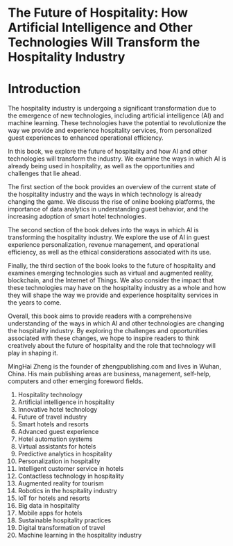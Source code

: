 # The Future of Hospitality: How Artificial Intelligence and Other Technologies Will Transform the Hospitality Industry

# Introduction

The hospitality industry is undergoing a significant transformation due to the emergence of new technologies, including artificial intelligence (AI) and machine learning. These technologies have the potential to revolutionize the way we provide and experience hospitality services, from personalized guest experiences to enhanced operational efficiency.

In this book, we explore the future of hospitality and how AI and other technologies will transform the industry. We examine the ways in which AI is already being used in hospitality, as well as the opportunities and challenges that lie ahead.

The first section of the book provides an overview of the current state of the hospitality industry and the ways in which technology is already changing the game. We discuss the rise of online booking platforms, the importance of data analytics in understanding guest behavior, and the increasing adoption of smart hotel technologies.

The second section of the book delves into the ways in which AI is transforming the hospitality industry. We explore the use of AI in guest experience personalization, revenue management, and operational efficiency, as well as the ethical considerations associated with its use.

Finally, the third section of the book looks to the future of hospitality and examines emerging technologies such as virtual and augmented reality, blockchain, and the Internet of Things. We also consider the impact that these technologies may have on the hospitality industry as a whole and how they will shape the way we provide and experience hospitality services in the years to come.

Overall, this book aims to provide readers with a comprehensive understanding of the ways in which AI and other technologies are changing the hospitality industry. By exploring the challenges and opportunities associated with these changes, we hope to inspire readers to think creatively about the future of hospitality and the role that technology will play in shaping it.

MingHai Zheng is the founder of zhengpublishing.com and lives in Wuhan, China. His main publishing areas are business, management, self-help, computers and other emerging foreword fields.



1. Hospitality technology
2. Artificial intelligence in hospitality
3. Innovative hotel technology
4. Future of travel industry
5. Smart hotels and resorts
6. Advanced guest experience
7. Hotel automation systems
8. Virtual assistants for hotels
9. Predictive analytics in hospitality
10. Personalization in hospitality
11. Intelligent customer service in hotels
12. Contactless technology in hospitality
13. Augmented reality for tourism
14. Robotics in the hospitality industry
15. IoT for hotels and resorts
16. Big data in hospitality
17. Mobile apps for hotels
18. Sustainable hospitality practices
19. Digital transformation of travel
20. Machine learning in the hospitality industry

